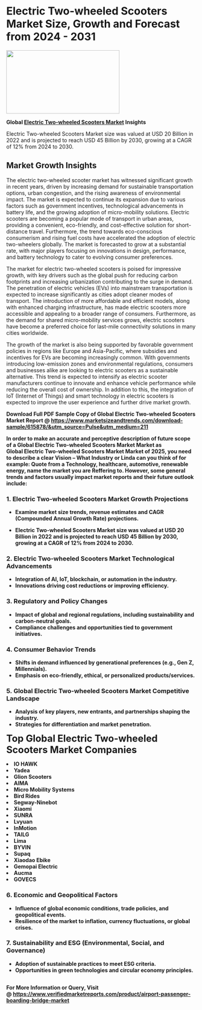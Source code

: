 <H1>Electric Two-wheeled Scooters Market Size, Growth and Forecast from 2024 - 2031</H1><img class="aligncenter size-medium wp-image-584254" src="https://thirdeyenews.in/wp-content/uploads/2024/09/Global-Market-Research-300x168.jpeg" alt="" width="300" height="168" /><p><strong>Global&nbsp;<a href="https://www.marketsizeandtrends.com/download-sample/615878/&amp;utm_source=Pulse&amp;utm_medium=211">Electric Two-wheeled Scooters Market</a> Insights</strong></p><p>Electric Two-wheeled Scooters Market size was valued at USD 20 Billion in 2022 and is projected to reach USD 45 Billion by 2030, growing at a CAGR of 12% from 2024 to 2030.</p><p><h2>Market Growth Insights</h2> <p>The electric two-wheeled scooter market has witnessed significant growth in recent years, driven by increasing demand for sustainable transportation options, urban congestion, and the rising awareness of environmental impact. The market is expected to continue its expansion due to various factors such as government incentives, technological advancements in battery life, and the growing adoption of micro-mobility solutions. Electric scooters are becoming a popular mode of transport in urban areas, providing a convenient, eco-friendly, and cost-effective solution for short-distance travel. Furthermore, the trend towards eco-conscious consumerism and rising fuel costs have accelerated the adoption of electric two-wheelers globally. The market is forecasted to grow at a substantial rate, with major players focusing on innovations in design, performance, and battery technology to cater to evolving consumer preferences.</p> <p><strong></strong></p> <p>The market for electric two-wheeled scooters is poised for impressive growth, with key drivers such as the global push for reducing carbon footprints and increasing urbanization contributing to the surge in demand. The penetration of electric vehicles (EVs) into mainstream transportation is expected to increase significantly as cities adopt cleaner modes of transport. The introduction of more affordable and efficient models, along with enhanced charging infrastructure, has made electric scooters more accessible and appealing to a broader range of consumers. Furthermore, as the demand for shared micro-mobility services grows, electric scooters have become a preferred choice for last-mile connectivity solutions in many cities worldwide.</p> <p>The growth of the market is also being supported by favorable government policies in regions like Europe and Asia-Pacific, where subsidies and incentives for EVs are becoming increasingly common. With governments introducing low-emission zones and environmental regulations, consumers and businesses alike are looking to electric scooters as a sustainable alternative. This trend is expected to intensify as electric scooter manufacturers continue to innovate and enhance vehicle performance while reducing the overall cost of ownership. In addition to this, the integration of IoT (Internet of Things) and smart technology in electric scooters is expected to improve the user experience and further drive market growth.</p> <p><strong></p><p><span class=""><strong>Download Full PDF Sample Copy of Global Electric Two-wheeled Scooters Market Report</strong> @ <a href="https://www.marketsizeandtrends.com/download-sample/615878/&amp;utm_source=Pulse&amp;utm_medium=211" target="_blank">https://www.marketsizeandtrends.com/download-sample/615878/&amp;utm_source=Pulse&amp;utm_medium=211</a></span></p><p>In order to make an accurate and perceptive description of future scope of a Global&nbsp;Electric Two-wheeled Scooters Market Market as Global&nbsp;Electric Two-wheeled Scooters Market Market of 2025, you need to describe a clear Vision &ndash; What Industry or Linda can you think of for example: Quote from a Technology, healthcare, automotive, renewable energy, name the market you are Reffering to. However, some general trends and factors usually impact market reports and their future outlook include:</p><h3>1.&nbsp;<strong>Electric Two-wheeled Scooters Market Growth Projections</strong></h3><ul><li>Examine market size trends, revenue estimates and CAGR (Compounded Annual Growth Rate) projections.</li><li><p>Electric Two-wheeled Scooters Market size was valued at USD 20 Billion in 2022 and is projected to reach USD 45 Billion by 2030, growing at a CAGR of 12% from 2024 to 2030.</p></li></ul><h3>2.&nbsp;<strong>Electric Two-wheeled Scooters Market Technological Advancements</strong></h3><ul><li>Integration of AI, IoT, blockchain, or automation in the industry.</li><li>Innovations driving cost reductions or improving efficiency.</li></ul><h3>3.&nbsp;<strong>Regulatory and Policy Changes</strong></h3><ul><li>Impact of global and regional regulations, including sustainability and carbon-neutral goals.</li><li>Compliance challenges and opportunities tied to government initiatives.</li></ul><h3>4.&nbsp;<strong>Consumer Behavior Trends</strong></h3><ul><li>Shifts in demand influenced by generational preferences (e.g., Gen Z, Millennials).</li><li>Emphasis on eco-friendly, ethical, or personalized products/services.</li></ul><h3>5.&nbsp;<strong>Global Electric Two-wheeled Scooters Market Competitive Landscape</strong></h3><ul><li>Analysis of key players, new entrants, and partnerships shaping the industry.</li><li>Strategies for differentiation and market penetration.</li></ul><p data-pm-slice="1 1 []"><span style="color: inherit; font-family: inherit; font-size: 25px;">Top Global Electric Two-wheeled Scooters Market Companies</span></p><div class="" data-test-id=""><p><li>IO HAWK</li><li> Yadea</li><li> Glion Scooters</li><li> AIMA</li><li> Micro Mobility Systems</li><li> Bird Rides</li><li> Segway-Ninebot</li><li> Xiaomi</li><li> SUNRA</li><li> Lvyuan</li><li> InMotion</li><li> TAILG</li><li> Lima</li><li> BYVIN</li><li> Supaq</li><li> Xiaodao Ebike</li><li> Gemopai Electric</li><li> Aucma</li><li> GOVECS</li></p></div><h3>6.&nbsp;<strong>Economic and Geopolitical Factors</strong></h3><ul><li>Influence of global economic conditions, trade policies, and geopolitical events.</li><li>Resilience of the market to inflation, currency fluctuations, or global crises.</li></ul><h3>7.&nbsp;<strong>Sustainability and ESG (Environmental, Social, and Governance)</strong></h3><ul><li>Adoption of sustainable practices to meet ESG criteria.</li><li>Opportunities in green technologies and circular economy principles.</li></ul><h2><strong style="font-size: 14px;">For More Information or Query, Visit @&nbsp;</strong><a style="background-color: #ffffff; font-size: 14px;" href="https://www.marketsizeandtrends.com/report/electric-two-wheeled-scooters-market/" target="_blank">https://www.verifiedmarketreports.com/product/airport-passenger-boarding-bridge-market</a></h2>
